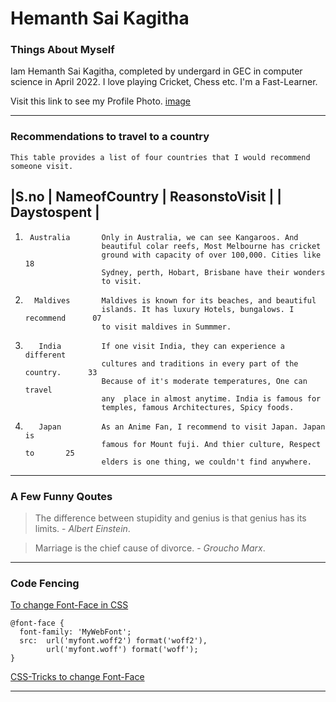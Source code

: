 # Hemanth Sai Kagitha
### Things About Myself
Iam Hemanth Sai Kagitha, completed by undergard in GEC in computer science in April 2022. I love playing Cricket, Chess etc. I'm a Fast-Learner.

Visit this link to see my Profile Photo.
[image](ProfilePhoto.jpeg)

---------------------------------------------------------------
### Recommendations to travel to a country
  
    This table provides a list of four countries that I would recommend someone visit.

|S.no | NameofCountry |           ReasonstoVisit |                           | Daystospent |
-------------------------------------------------------------------------------------------
 1.      Australia       Only in Australia, we can see Kangaroos. And
                         beautiful colar reefs, Most Melbourne has cricket
                         ground with capacity of over 100,000. Cities like          18 
                         Sydney, perth, Hobart, Brisbane have their wonders 
                         to visit.

 2.       Maldives       Maldives is known for its beaches, and beautiful 
                         islands. It has luxury Hotels, bungalows. I recommend      07
                         to visit maldives in Summmer.

 3.        India         If one visit India, they can experience a different 
                         cultures and traditions in every part of the country.      33
                         Because of it's moderate temperatures, One can travel 
                         any  place in almost anytime. India is famous for 
                         temples, famous Architectures, Spicy foods.

 4.        Japan         As an Anime Fan, I recommend to visit Japan. Japan is 
                         famous for Mount fuji. And thier culture, Respect to       25
                         elders is one thing, we couldn't find anywhere.



--------------------------------------------------------------------------------------------------------
### A Few Funny Qoutes

> The difference between stupidity and genius is that genius has its limits.
>                                                  - *Albert Einstein*.

> Marriage is the chief cause of divorce.
>                            - *Groucho Marx*.


--------------------------------------------------------------------------------------------------------

### Code Fencing

[To change Font-Face in CSS](https://stackoverflow.com/questions/43277265/how-to-change-font-face)

~~~
@font-face {
  font-family: 'MyWebFont';
  src:  url('myfont.woff2') format('woff2'),
        url('myfont.woff') format('woff');
}
~~~

[CSS-Tricks to change Font-Face](https://css-tricks.com/snippets/css/using-font-face-in-css/)

------------------------------------------------------------------------------------------------------